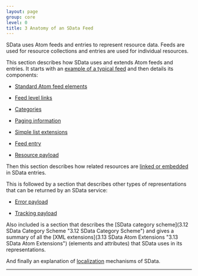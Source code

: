 ```yaml
---
layout: page
group: core
level: 0
title: 3 Anatomy of an SData Feed
---
```


SData uses Atom feeds and entries to represent resource data. Feeds are used
for resource collections and entries are used for individual resources.

This section describes how SData uses and extends Atom feeds and entries. It
starts with an [example of a typical feed](../0301/ "3.1 Typical Feed") and then
details its components:

*   [Standard Atom feed elements](../0302/ "3.2  Feed Elements")

*   [Feed level links](../0303/ "3.3 Feed-level Links")

*   [Categories](../0304/ "3.4 Categories")

*   [Paging information](../0305/ "3.5 Paging Information")

*   [Simple list extensions](../0306/ "3.6 Simple List Extensions")

*   [Feed entry](../0307/ "3.7  Typical Feed Entry")

*   [Resource payload](../0308/ "3.8  Resource Payload")

Then this&nbsp;section describes&nbsp;how related resources are
[linked or embedded](../0309/ "3.9 Resource Linking and Embedding") in SData entries.

This is followed by a&nbsp;section&nbsp;that describes other types of representations
that can be returned by an SData service:

*   [Error payload](../0310/ "3.10  Error Payload")

*   [Tracking payload](../0311/ "3.11 Tracking Payload")

Also included is a section that describes the [SData
category scheme](3.12 SData Category Scheme "3.12 SData Category Scheme") and gives a summary of all the [XML extensions](3.13 SData Atom Extensions "3.13 SData Atom Extensions") (elements and attributes) that SData uses in its representations.

And finally an explanation of&nbsp;[localization](../0314/ "3.14 Localization")
mechanisms of SData.

* * *